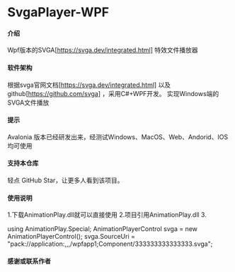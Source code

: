 # SvgaPlayer-WPF


#### 介绍
Wpf版本的SVGA[https://svga.dev/integrated.html] 特效文件播放器

#### 软件架构
根据svga官网文档[https://svga.dev/integrated.html] 以及 github[https://github.com/svga] ，采用C#+WPF开发。
实现Windows端的SVGA文件播放

#### 提示
Avalonia 版本已经研发出来，经测试Windows、MacOS、Web、Andorid、IOS均可使用

 
#### 支持本仓库
轻点 GitHub Star，让更多人看到该项目。

#### 使用说明

1.下载AnimationPlay.dll就可以直接使用
2.项目引用AnimationPlay.dll
3.

 using AnimationPlay.Special;
 AnimationPlayerControl svga = new AnimationPlayerControl();
 svga.SourceUri = "pack://application:,,,/wpfapp1;Component/333333333333333.svga";


#### 感谢或联系作者





